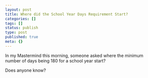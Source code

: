 ```yaml
---
layout: post
title: Where did the School Year Days Requirement Start?
categories: []
tags: []
status: publish
type: post
published: true
meta: {}
---
```


In my Mastermind this morning, someone asked where the minimum number of days being 180 for a school year start?

Does anyone know?
